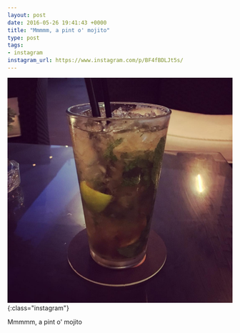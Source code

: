 ```yaml
---
layout: post
date: 2016-05-26 19:41:43 +0000
title: "Mmmmm, a pint o' mojito"
type: post
tags:
- instagram
instagram_url: https://www.instagram.com/p/BF4fBDLJt5s/
---
```


![Instagram - BF4fBDLJt5s](/img/BF4fBDLJt5s.jpg){:class="instagram"}

Mmmmm, a pint o' mojito
